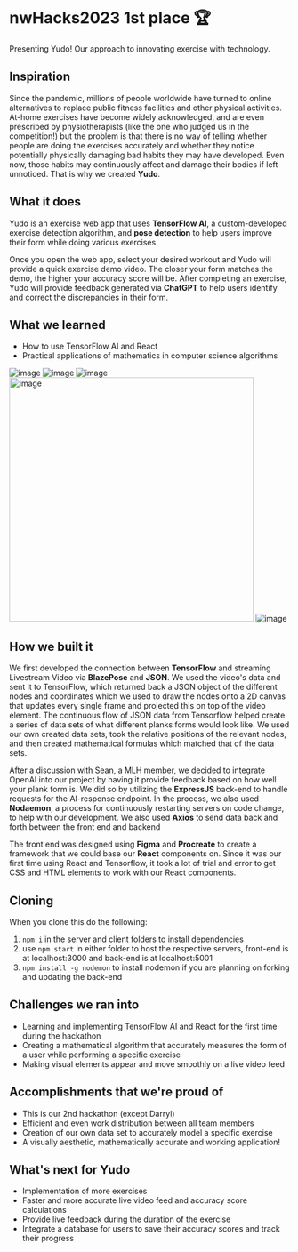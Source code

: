 # nwHacks2023 **1st place** 🏆

Presenting Yudo! Our approach to innovating exercise with technology.

## Inspiration
Since the pandemic, millions of people worldwide have turned to online alternatives to replace public fitness facilities and other physical activities. At-home exercises have become widely acknowledged, and are even prescribed by physiotherapists (like the one who judged us in the competition!) but the problem is that there is no way of telling whether people are doing the exercises accurately and whether they notice potentially physically damaging bad habits they may have developed. Even now, those habits may continuously affect and damage their bodies if left unnoticed. That is why we created **Yudo**.

## What it does
Yudo is an exercise web app that uses **TensorFlow AI**, a custom-developed exercise detection algorithm, and **pose detection** to help users improve their form while doing various exercises. 

Once you open the web app, select your desired workout and Yudo will provide a quick exercise demo video. The closer your form matches the demo, the higher your accuracy score will be. After completing an exercise, Yudo will provide feedback generated via **ChatGPT** to help users identify and correct the discrepancies in their form.

## What we learned
- How to use TensorFlow AI and React
- Practical applications of mathematics in computer science algorithms

![image](https://user-images.githubusercontent.com/5387769/213974740-06054471-6993-4925-9dff-53178f03084b.png)
![image](https://user-images.githubusercontent.com/5387769/213974808-488857bd-acc3-4c24-85e6-4df582a77710.png)
![image](https://user-images.githubusercontent.com/5387769/213974874-08b26c7b-458c-45ad-8f69-e535ea032245.png)
<img width="439" alt="image" src="https://user-images.githubusercontent.com/5387769/213975268-86f0b5f0-3f95-45e5-bbb9-984bcffd9c3f.png">
![image](https://user-images.githubusercontent.com/5387769/213975363-fd40141a-60c8-4aec-bc3d-a99c39cce6bf.png)

## How we built it
We first developed the connection between **TensorFlow** and streaming Livestream Video via **BlazePose** and **JSON**. We used the video's data and sent it to TensorFlow, which returned back a JSON object of the different nodes and coordinates which we used to draw the nodes onto a 2D canvas that updates every single frame and projected this on top of the video element. The continuous flow of JSON data from Tensorflow helped create a series of data sets of what different planks forms would look like. We used our own created data sets, took the relative positions of the relevant nodes, and then created mathematical formulas which matched that of the data sets.

After a discussion with Sean, a MLH member, we decided to integrate OpenAI into our project by having it provide feedback based on how well your plank form is. We did so by utilizing the **ExpressJS** back-end to handle requests for the AI-response endpoint. In the process, we also used **Nodaemon**, a process for continuously restarting servers on code change, to help with our development. We also used **Axios** to send data back and forth between the front end and backend

The front end was designed using **Figma** and **Procreate** to create a framework that we could base our **React** components on. Since it was our first time using React and Tensorflow, it took a lot of trial and error to get CSS and HTML elements to work with our React components.

## Cloning

When you clone this do the following:
1. ```npm i``` in the server and client folders to install dependencies
2. use ```npm start``` in either folder to host the respective servers, front-end is at localhost:3000 and back-end is at localhost:5001
3. ```npm install -g nodemon``` to install nodemon if you are planning on forking and updating the back-end


## Challenges we ran into
- Learning and implementing TensorFlow AI and React for the first time during the hackathon
- Creating a mathematical algorithm that accurately measures the form of a user while performing a specific exercise
- Making visual elements appear and move smoothly on a live video feed

## Accomplishments that we're proud of
- This is our 2nd hackathon (except Darryl)
- Efficient and even work distribution between all team members
- Creation of our own data set to accurately model a specific exercise
- A visually aesthetic, mathematically accurate and working application!

## What's next for Yudo
- Implementation of more exercises
- Faster and more accurate live video feed and accuracy score calculations
- Provide live feedback during the duration of the exercise
- Integrate a database for users to save their accuracy scores and track their progress
